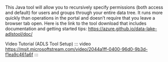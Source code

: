 This Java tool will allow you to recursively specify permissions (both access and default) for users and groups through your entire data tree. It runs more quickly than operations in the portal and doesn’t require that you leave a browser tab open.
Here is the link to the tool download that includes documentation and getting started tips:
https://azure.github.io/data-lake-adlstool/doc/

Video Tutorial (ADLS Tool Setup)
::: video
https://msit.microsoftstream.com/video/2044a1ff-0400-96d0-9b3d-f1ea9c461a6f
:::
